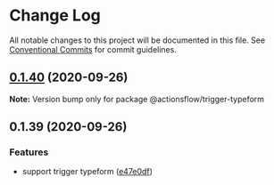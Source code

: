 # Change Log

All notable changes to this project will be documented in this file.
See [Conventional Commits](https://conventionalcommits.org) for commit guidelines.

## [0.1.40](https://github.com/actionsflow/actionsflow/compare/@actionsflow/trigger-typeform@0.1.39...@actionsflow/trigger-typeform@0.1.40) (2020-09-26)

**Note:** Version bump only for package @actionsflow/trigger-typeform

## 0.1.39 (2020-09-26)

### Features

- support trigger typeform ([e47e0df](https://github.com/actionsflow/actionsflow/commit/e47e0df8f08927b1a09aac6f5cbc2588a408440d))
